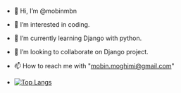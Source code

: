 - 👋 Hi, I’m @mobinmbn
- 👀 I’m interested in coding.
- 🌱 I’m currently learning Django with python.
- 💞️ I’m looking to collaborate on Django project.
- 📫 How to reach me with "mobin.moghimi@gmail.com"

- [![Top Langs](https://github-readme-stats.vercel.app/api/top-langs/?username=mobinmbn)](https://github.com/anuraghazra/github-readme-stats)



<!---
mobinmbn/mobinmbn is a ✨ special ✨ repository because its `README.md` (this file) appears on your GitHub profile.
You can click the Preview link to take a look at your changes.
--->
